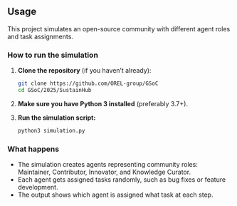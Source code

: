 
## Usage

This project simulates an open-source community with different agent roles and task assignments.

### How to run the simulation

1. **Clone the repository** (if you haven’t already):

    ```bash
    git clone https://github.com/OREL-group/GSoC
    cd GSoC/2025/SustainHub
    ```

2. **Make sure you have Python 3 installed** (preferably 3.7+).

3. **Run the simulation script:**

    ```bash
    python3 simulation.py
    ```

### What happens

- The simulation creates agents representing community roles: Maintainer, Contributor, Innovator, and Knowledge Curator.
- Each agent gets assigned tasks randomly, such as bug fixes or feature development.
- The output shows which agent is assigned what task at each step.
